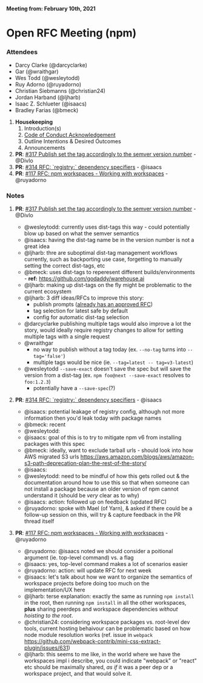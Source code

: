 #### Meeting from: February 10th, 2021

# Open RFC Meeting (npm)

### Attendees
- Darcy Clarke (@darcyclarke)
- Gar (@wraithgar)
- Wes Todd (@wesleytodd)
- Ruy Adorno (@ruyadorno)
- Christian Siebmanns (@christian24)
- Jordan Harband (@ljharb)
- Isaac Z. Schlueter (@isaacs)
- Bradley Farias (@bmeck)

1. **Housekeeping**
	1. Introduction(s)
	1. [Code of Conduct Acknowledgement](https://www.npmjs.com/policies/conduct)
	1. Outline Intentions & Desired Outcomes
	1. Announcements
1. **PR**: [#317 Publish set the tag accordingly to the semver version number](https://github.com/npm/rfcs/pull/317) - @Divlo
1. **PR**: [#314 RFC: &#x60;registry:&#x60; dependency specifiers](https://github.com/npm/rfcs/pull/314) - @isaacs
1. **PR**: [#117 RFC: npm workspaces - Working with workspaces](https://github.com/npm/rfcs/pull/117) - @ruyadorno

### Notes

1. **PR**: [#317 Publish set the tag accordingly to the semver version number](https://github.com/npm/rfcs/pull/317) - @Divlo
    * @wesleytodd: currently uses dist-tags this way - could potentially blow up based on what the semver semantics
    * @isaacs: having the dist-tag name be in the version number is not a great idea
    * @ljharb: thre are suboptimal dist-tag management workflows currently, such as backporting use case, forgetting to manually setting the correct dist-tags, etc
    * @bmeck: uses dist-tags to reperesent different builds/environments - **ref:** https://github.com/godaddy/warehouse.ai
    * @ljharb: making up dist-tags on the fly might be problematic to the current ecosystem
    * @ljharb: 3 diff ideas/RFCs to improve this story:
        * publish prompts ([already has an approved RFC](https://github.com/npm/rfcs/blob/592826ca1fb46f5dea0c0e77e9afc58e031778cb/accepted/0028-publish-prompt.md))
        * tag selection for latest safe by default
        * config for automatic dist-tag selection
    * @darcyclarke publishing multiple tags would also improve a lot the story, would ideally require registry changes to allow for setting multiple tags with a single request
    * @wraithgar 
        * no way to publish without a tag today (ex. `--no-tag` turns into `--tag='false'`)
        * multiple tags would be nice (ie. `--tag=latest -- tag=v3-latest`)
    * @wesleytodd `--save-exact` doesn't save the spec but will save the version from a dist-tag (ex. `npm foo@next --save-exact` resolves to `foo:1.2.3`)
        * potentially have a `--save-spec`(?)

1. **PR**: [#314 RFC: &#x60;registry:&#x60; dependency specifiers](https://github.com/npm/rfcs/pull/314) - @isaacs
    * @isaacs: potential leakage of registry config, although not more information then you'd leak today with package names
    * @bmeck: recent
    * @wesleytodd: 
    * @isaacs: goal of this is to try to mitigate npm v6 from installing packages with this spec
    * @bmeck: ideally, want to exclude tarball urls - should look into how AWS migrated S3 urls https://aws.amazon.com/blogs/aws/amazon-s3-path-deprecation-plan-the-rest-of-the-story/
    * @isaacs: 
    * @wesleytodd: need to be mindful of how this gets rolled out & the documentation around how to use this so that when someone can not install a package because an older version of npm cannot understand it (should be *very* clear as to why)
    * @isaacs: action: followed up on feedback (updated RFC)
    * @ruyadorno: spoke with Mael (of Yarn), & asked if there could be a follow-up session on this, will try & capture feedback in the PR thread itself

1. **PR**: [#117 RFC: npm workspaces - Working with workspaces](https://github.com/npm/rfcs/pull/117) - @ruyadorno
    * @ruyadorno: @isaacs noted we should consider a poitional argument (ie. top-level command) vs. a flag
    * @isaacs: yes, top-level command makes a lot of scenarios easier
    * @ruyadorno: action: will update RFC for next week
    * @isaacs: let's talk about how we want to organize the semantics of workspace projects before doing too much on the implementation/UX here
    * @ljharb: terse explanation: exactly the same as running `npm install` in the root, then running `npm install` in all the other workspaces, **plus** sharing peerdeps and workspace dependencies _without hoisting to the root_.
    * @christian24: considering workspace packages vs. root-level dev tools, current hosting behaivour can be problematic based on how node module resolution works (ref. issue in `webpack` https://github.com/webpack-contrib/mini-css-extract-plugin/issues/631)
    * @ljharb: this seems to me like, in the world where we have the workspaces impl i describe, you could indicate "webpack" or "react" etc should be maximally shared, _as if_ it was a peer dep or a workspace project, and that would solve it.
